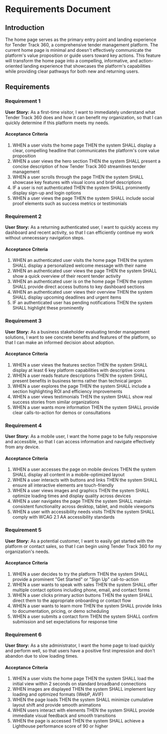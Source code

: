 # Requirements Document

## Introduction

The home page serves as the primary entry point and landing experience for Tender Track 360, a comprehensive tender management platform. The current home page is minimal and doesn't effectively communicate the platform's value proposition or guide users toward key actions. This feature will transform the home page into a compelling, informative, and action-oriented landing experience that showcases the platform's capabilities while providing clear pathways for both new and returning users.

## Requirements

### Requirement 1

**User Story:** As a first-time visitor, I want to immediately understand what Tender Track 360 does and how it can benefit my organization, so that I can quickly determine if this platform meets my needs.

#### Acceptance Criteria

1. WHEN a user visits the home page THEN the system SHALL display a clear, compelling headline that communicates the platform's core value proposition
2. WHEN a user views the hero section THEN the system SHALL present a concise description of how Tender Track 360 streamlines tender management
3. WHEN a user scrolls through the page THEN the system SHALL showcase key features with visual icons and brief descriptions
4. IF a user is not authenticated THEN the system SHALL prominently display sign-up and login options
5. WHEN a user views the page THEN the system SHALL include social proof elements such as success metrics or testimonials

### Requirement 2

**User Story:** As a returning authenticated user, I want to quickly access my dashboard and recent activity, so that I can efficiently continue my work without unnecessary navigation steps.

#### Acceptance Criteria

1. WHEN an authenticated user visits the home page THEN the system SHALL display a personalized welcome message with their name
2. WHEN an authenticated user views the page THEN the system SHALL show a quick overview of their recent tender activity
3. WHEN an authenticated user is on the home page THEN the system SHALL provide direct access buttons to key dashboard sections
4. WHEN an authenticated user views their overview THEN the system SHALL display upcoming deadlines and urgent items
5. IF an authenticated user has pending notifications THEN the system SHALL highlight these prominently

### Requirement 3

**User Story:** As a business stakeholder evaluating tender management solutions, I want to see concrete benefits and features of the platform, so that I can make an informed decision about adoption.

#### Acceptance Criteria

1. WHEN a user views the features section THEN the system SHALL display at least 6 key platform capabilities with descriptive icons
2. WHEN a user reads feature descriptions THEN the system SHALL present benefits in business terms rather than technical jargon
3. WHEN a user explores the page THEN the system SHALL include a section highlighting ROI and efficiency improvements
4. WHEN a user views testimonials THEN the system SHALL show real success stories from similar organizations
5. WHEN a user wants more information THEN the system SHALL provide clear calls-to-action for demos or consultations

### Requirement 4

**User Story:** As a mobile user, I want the home page to be fully responsive and accessible, so that I can access information and navigate effectively from any device.

#### Acceptance Criteria

1. WHEN a user accesses the page on mobile devices THEN the system SHALL display all content in a mobile-optimized layout
2. WHEN a user interacts with buttons and links THEN the system SHALL ensure all interactive elements are touch-friendly
3. WHEN a user views images and graphics THEN the system SHALL optimize loading times and display quality across devices
4. WHEN a user navigates the page THEN the system SHALL maintain consistent functionality across desktop, tablet, and mobile viewports
5. WHEN a user with accessibility needs visits THEN the system SHALL comply with WCAG 2.1 AA accessibility standards

### Requirement 5

**User Story:** As a potential customer, I want to easily get started with the platform or contact sales, so that I can begin using Tender Track 360 for my organization's needs.

#### Acceptance Criteria

1. WHEN a user decides to try the platform THEN the system SHALL provide a prominent "Get Started" or "Sign Up" call-to-action
2. WHEN a user wants to speak with sales THEN the system SHALL offer multiple contact options including phone, email, and contact forms
3. WHEN a user clicks primary action buttons THEN the system SHALL direct them to the appropriate onboarding or contact flow
4. WHEN a user wants to learn more THEN the system SHALL provide links to documentation, pricing, or demo scheduling
5. WHEN a user submits a contact form THEN the system SHALL confirm submission and set expectations for response time

### Requirement 6

**User Story:** As a site administrator, I want the home page to load quickly and perform well, so that users have a positive first impression and don't abandon due to slow loading times.

#### Acceptance Criteria

1. WHEN a user visits the home page THEN the system SHALL load the initial view within 2 seconds on standard broadband connections
2. WHEN images are displayed THEN the system SHALL implement lazy loading and optimized formats (WebP, AVIF)
3. WHEN the page loads THEN the system SHALL minimize cumulative layout shift and provide smooth animations
4. WHEN users interact with elements THEN the system SHALL provide immediate visual feedback and smooth transitions
5. WHEN the page is accessed THEN the system SHALL achieve a Lighthouse performance score of 90 or higher
